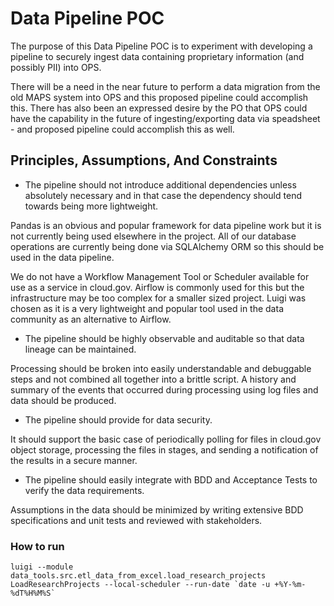 # Data Pipeline POC

The purpose of this Data Pipeline POC is to experiment with developing a pipeline to securely ingest
data containing proprietary information (and possibly PII) into OPS.

There will be a need in the near future to perform a data migration from the old MAPS system into OPS
and this proposed pipeline could accomplish this.  There has also been an expressed desire by the PO that
OPS could have the capability in the future of ingesting/exporting data via speadsheet -
and proposed pipeline could accomplish this as well.

## Principles, Assumptions, And Constraints

* The pipeline should not introduce additional dependencies unless absolutely necessary and in that case
the dependency should tend towards being more lightweight.

Pandas is an obvious and popular framework for data pipeline work but it is not currently being
used elsewhere in the project.  All of our database operations are currently being done via
SQLAlchemy ORM so this should be used in the data pipeline.

We do not have a Workflow Management Tool or Scheduler available for use as a service in cloud.gov.
Airflow is commonly used for this but the infrastructure may be too complex for a smaller sized project.
Luigi was chosen as it is a very lightweight and popular tool used in the data community as an alternative
to Airflow.

* The pipeline should be highly observable and auditable so that data lineage can be maintained.

Processing should be broken into easily understandable and debuggable steps and not combined all together
into a brittle script.  A history and summary of the events that occurred during processing
using log files and data should be produced.

* The pipeline should provide for data security.

It should support the basic case of periodically polling for files in cloud.gov object storage, processing the
files in stages, and sending a notification of the results in a secure manner.

* The pipeline should easily integrate with BDD and Acceptance Tests to verify the data requirements.

Assumptions in the data should be minimized by writing extensive BDD specifications and unit tests and
reviewed with stakeholders.


### How to run

```
luigi --module data_tools.src.etl_data_from_excel.load_research_projects LoadResearchProjects --local-scheduler --run-date `date -u +%Y-%m-%dT%H%M%S`
```
